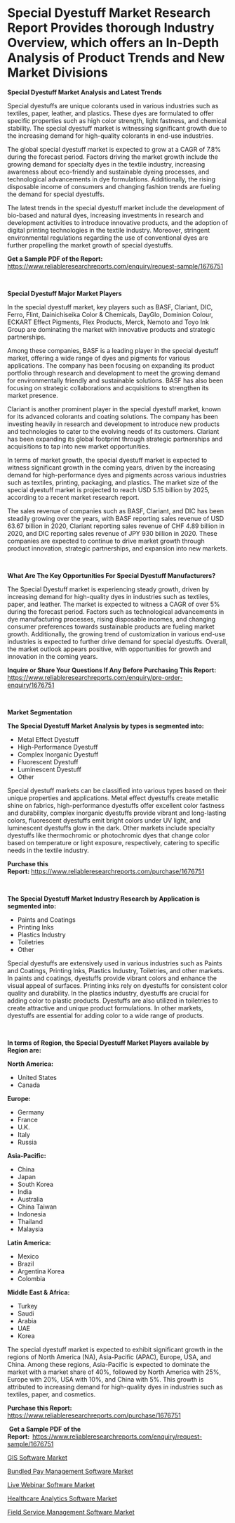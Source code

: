 <p><h1>Special Dyestuff Market Research Report Provides thorough Industry Overview, which offers an In-Depth Analysis of Product Trends and New Market Divisions</h1></p><p><strong>Special Dyestuff Market Analysis and Latest Trends</strong></p>
<p><p>Special dyestuffs are unique colorants used in various industries such as textiles, paper, leather, and plastics. These dyes are formulated to offer specific properties such as high color strength, light fastness, and chemical stability. The special dyestuff market is witnessing significant growth due to the increasing demand for high-quality colorants in end-use industries.</p><p>The global special dyestuff market is expected to grow at a CAGR of 7.8% during the forecast period. Factors driving the market growth include the growing demand for specialty dyes in the textile industry, increasing awareness about eco-friendly and sustainable dyeing processes, and technological advancements in dye formulations. Additionally, the rising disposable income of consumers and changing fashion trends are fueling the demand for special dyestuffs.</p><p>The latest trends in the special dyestuff market include the development of bio-based and natural dyes, increasing investments in research and development activities to introduce innovative products, and the adoption of digital printing technologies in the textile industry. Moreover, stringent environmental regulations regarding the use of conventional dyes are further propelling the market growth of special dyestuffs.</p></p>
<p><strong>Get a Sample PDF of the Report:&nbsp;</strong> <a href="https://www.reliableresearchreports.com/enquiry/request-sample/1676751">https://www.reliableresearchreports.com/enquiry/request-sample/1676751</a></p>
<p>&nbsp;</p>
<p><strong>Special Dyestuff Major Market Players</strong></p>
<p><p>In the special dyestuff market, key players such as BASF, Clariant, DIC, Ferro, Flint, Dainichiseika Color & Chemicals, DayGlo, Dominion Colour, ECKART Effect Pigments, Flex Products, Merck, Nemoto and Toyo Ink Group are dominating the market with innovative products and strategic partnerships.</p><p>Among these companies, BASF is a leading player in the special dyestuff market, offering a wide range of dyes and pigments for various applications. The company has been focusing on expanding its product portfolio through research and development to meet the growing demand for environmentally friendly and sustainable solutions. BASF has also been focusing on strategic collaborations and acquisitions to strengthen its market presence.</p><p>Clariant is another prominent player in the special dyestuff market, known for its advanced colorants and coating solutions. The company has been investing heavily in research and development to introduce new products and technologies to cater to the evolving needs of its customers. Clariant has been expanding its global footprint through strategic partnerships and acquisitions to tap into new market opportunities.</p><p>In terms of market growth, the special dyestuff market is expected to witness significant growth in the coming years, driven by the increasing demand for high-performance dyes and pigments across various industries such as textiles, printing, packaging, and plastics. The market size of the special dyestuff market is projected to reach USD 5.15 billion by 2025, according to a recent market research report.</p><p>The sales revenue of companies such as BASF, Clariant, and DIC has been steadily growing over the years, with BASF reporting sales revenue of USD 63.67 billion in 2020, Clariant reporting sales revenue of CHF 4.89 billion in 2020, and DIC reporting sales revenue of JPY 930 billion in 2020. These companies are expected to continue to drive market growth through product innovation, strategic partnerships, and expansion into new markets.</p></p>
<p>&nbsp;</p>
<p><strong>What Are The Key Opportunities For Special Dyestuff Manufacturers?</strong></p>
<p><p>The Special Dyestuff market is experiencing steady growth, driven by increasing demand for high-quality dyes in industries such as textiles, paper, and leather. The market is expected to witness a CAGR of over 5% during the forecast period. Factors such as technological advancements in dye manufacturing processes, rising disposable incomes, and changing consumer preferences towards sustainable products are fueling market growth. Additionally, the growing trend of customization in various end-use industries is expected to further drive demand for special dyestuffs. Overall, the market outlook appears positive, with opportunities for growth and innovation in the coming years.</p></p>
<p><strong>Inquire or Share Your Questions If Any Before Purchasing This Report:</strong> <a href="https://www.reliableresearchreports.com/enquiry/pre-order-enquiry/1676751">https://www.reliableresearchreports.com/enquiry/pre-order-enquiry/1676751</a></p>
<p>&nbsp;</p>
<p><strong>Market Segmentation</strong></p>
<p><strong>The Special Dyestuff Market Analysis by types is segmented into:</strong></p>
<p><ul><li>Metal Effect Dyestuff</li><li>High-Performance Dyestuff</li><li>Complex Inorganic Dyestuff</li><li>Fluorescent Dyestuff</li><li>Luminescent Dyestuff</li><li>Other</li></ul></p>
<p><p>Special dyestuff markets can be classified into various types based on their unique properties and applications. Metal effect dyestuffs create metallic shine on fabrics, high-performance dyestuffs offer excellent color fastness and durability, complex inorganic dyestuffs provide vibrant and long-lasting colors, fluorescent dyestuffs emit bright colors under UV light, and luminescent dyestuffs glow in the dark. Other markets include specialty dyestuffs like thermochromic or photochromic dyes that change color based on temperature or light exposure, respectively, catering to specific needs in the textile industry.</p></p>
<p><strong>Purchase this Report:&nbsp;</strong><a href="https://www.reliableresearchreports.com/purchase/1676751">https://www.reliableresearchreports.com/purchase/1676751</a></p>
<p>&nbsp;</p>
<p><strong>The Special Dyestuff Market Industry Research by Application is segmented into:</strong></p>
<p><ul><li>Paints and Coatings</li><li>Printing Inks</li><li>Plastics Industry</li><li>Toiletries</li><li>Other</li></ul></p>
<p><p>Special dyestuffs are extensively used in various industries such as Paints and Coatings, Printing Inks, Plastics Industry, Toiletries, and other markets. In paints and coatings, dyestuffs provide vibrant colors and enhance the visual appeal of surfaces. Printing inks rely on dyestuffs for consistent color quality and durability. In the plastics industry, dyestuffs are crucial for adding color to plastic products. Dyestuffs are also utilized in toiletries to create attractive and unique product formulations. In other markets, dyestuffs are essential for adding color to a wide range of products.</p></p>
<p>&nbsp;</p>
<p><strong>In terms of Region, the Special Dyestuff Market Players available by Region are:</strong></p>
<p>
    <p> <strong> North America: </strong>
        <ul>
            <li>United States</li>
            <li>Canada</li>
        </ul>
        </p> 
    <p> <strong> Europe: </strong>
        <ul>
            <li>Germany</li>
            <li>France</li>
            <li>U.K.</li>
            <li>Italy</li>
            <li>Russia</li>
        </ul>
        </p> 
    <p> <strong> Asia-Pacific: </strong>
        <ul>
            <li>China</li>
            <li>Japan</li>
            <li>South Korea</li>
            <li>India</li>
            <li>Australia</li>
            <li>China Taiwan</li>
            <li>Indonesia</li>
            <li>Thailand</li>
            <li>Malaysia</li>
        </ul>
        </p> 
    <p> <strong> Latin America: </strong>
        <ul>
            <li>Mexico</li>
            <li>Brazil</li>
            <li>Argentina Korea</li>
            <li>Colombia</li>
        </ul>
        </p> 
    <p> <strong> Middle East & Africa: </strong>
        <ul>
            <li>Turkey</li>
            <li>Saudi</li>
            <li>Arabia</li>
            <li>UAE</li>
            <li>Korea</li>
        </ul>
    </p>
    </p>
<p><p>The special dyestuff market is expected to exhibit significant growth in the regions of North America (NA), Asia-Pacific (APAC), Europe, USA, and China. Among these regions, Asia-Pacific is expected to dominate the market with a market share of 40%, followed by North America with 25%, Europe with 20%, USA with 10%, and China with 5%. This growth is attributed to increasing demand for high-quality dyes in industries such as textiles, paper, and cosmetics.</p></p>
<p><strong>Purchase this Report: </strong><a href="https://www.reliableresearchreports.com/purchase/1676751">https://www.reliableresearchreports.com/purchase/1676751</a></p>
<p>&nbsp;<strong>Get a Sample PDF of the Report:&nbsp;&nbsp;</strong><a href="https://www.reliableresearchreports.com/enquiry/request-sample/1676751">https://www.reliableresearchreports.com/enquiry/request-sample/1676751</a></p>
<p><strong></strong></p>
<p><p><a href="https://medium.com/@loretadervishi2013/gis-software-market-trends-and-market-analysis-forecasted-for-period-2024-2031-cf2917983379">GIS Software Market</a></p><p><a href="https://medium.com/@rachelyoung56/bundled-pay-management-software-market-analysis-and-sze-forecasted-for-period-from-2024-to-2031-c2e7ea529404">Bundled Pay Management Software Market</a></p><p><a href="https://medium.com/@caleighhane2777/decoding-live-webinar-software-market-metrics-market-share-trends-and-growth-patterns-dafcb428d01b">Live Webinar Software Market</a></p><p><a href="https://medium.com/@rachelyoung56/healthcare-analytics-software-market-insights-into-market-cagr-market-trends-and-growth-b241da8e95c6">Healthcare Analytics Software Market</a></p><p><a href="https://medium.com/@loretadervishi2013/field-service-management-software-market-report-reveals-the-latest-trends-and-growth-opportunities-38553d433787">Field Service Management Software Market</a></p></p>